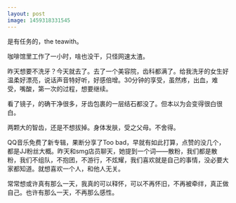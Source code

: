 ```yaml
---
layout: post
image: 1459318331545
---
```


是有任务的，the teawith。

咖啡馆里工作了一小时，啥也没干，只怪网速太渣。

昨天想要不洗牙？今天就去了。去了一个美容院，齿科都满了。给我洗牙的女生好温柔好漂亮，说话声音特好听，好感倍增。30分钟的享受，虽然疼，出血，难受，嘴酸，第一次的过程，想要继续。

看了镜子，的确干净很多，牙齿包裹的一层结石都没了。但本以为会变得很白很白。

两颗大的智齿，还是不想拔掉。身体发肤，受之父母。不舍得。

QQ音乐免费了新专辑，果断分享了Too bad，早就有如此打算，点赞的没几个，都是JJ粉丝大概。昨天和smg店员聊天，她提到一个词——散粉，我们都是散粉，我们不组队，不抱团，不游行，不炫耀，我们喜欢就是自己的事情，没必要大家都知道。就想喜欢一个人，和他人无关。

常常想或许真有那么一天，我真的可以释怀，可以不再怀旧，不再被牵绊，真正做自己。也许有那么一天，不再那么感性。
